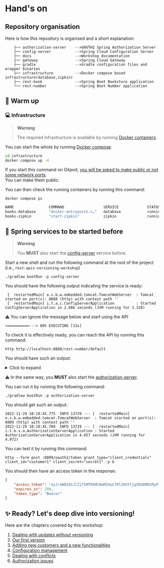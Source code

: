 # Hand's on

## Repository organisation

Here is how this repository is organised and a short explanation:

```jshelllanguage
    ├── authorization-server    -->OAUTH2 Spring Authorization Server
    ├── config-server           -->Spring Cloud Configuration Server
    ├── docs                    -->Workshop documentation
    ├── gateway                 -->Spring Cloud Gateway
    ├── gradle                  -->Gradle configuration files and wrapper binaries
    ├── infrastructure          -->Docker compose based infrastructure(database,zipkin)
    ├── rest-book               -->Spring Boot Bookstore application
    └── rest-number             -->Spring Boot Number application
```

## :running: Warm up

### :computer: Infrastructure

> **Warning**
> 
> The required infrastructure is available by running [Docker containers](https://www.docker.com/resources/what-container/).

You can start the whole by running [Docker compose](https://docs.docker.com/compose/).

```bash
cd infrastructure
docker compose up -d
```

If you start this command on Gitpod, [you will be asked to make public or not some  network ports](https://www.gitpod.io/docs/configure/workspaces/ports).  
You can make them public.

You can then check the running containers by running this command:

```jshelllanguage
docker compose ps
```

```bash
NAME                COMMAND                  SERVICE             STATUS              PORTS
books-database      "docker-entrypoint.s…"   database            running             0.0.0.0:5432->5432/tcp
books-zipkin        "start-zipkin"           zipkin              running (healthy)   9410/tcp, 0.0.0.0:9411->9411/tcp

```

## :information_desk_person: Spring services to be started before

> **Warning**
> 
> You **MUST** also start the [config-server](../config-server) service before.

Start a new shell and run the following command at the root of the project (i.e., ``rest-apis-versioning-workshop``)

```
./gradlew bootRun -p config-server
```

You should have the following output indicating the service is ready:

```
 [  restartedMain] o.s.b.w.embedded.tomcat.TomcatWebServer  : Tomcat started on port(s): 8888 (http) with context path ''
 [  restartedMain] i.t.a.c.ConfigServerApplication          : Started ConfigServerApplication in 2.986 seconds (JVM running for 3.328)
```

:warning: You can ignore the message below and start using the API

```jshelllanguage
<==========---> 80% EXECUTING [13s]
```

To check it is effectively ready, you can reach the API by running this command:

```jshelllanguage
http http://localhost:8888/rest-number/default 
```

You should have such an output:

<details>
<summary>Click to expand</summary>

```json
HTTP/1.1 200
Connection: keep-alive
Content-Type: application/json
Date: Thu, 15 Dec 2022 19:04:45 GMT
Keep-Alive: timeout=60
Transfer-Encoding: chunked

{
"label": null,
"name": "rest-number",
"profiles": [
"default"
],
"propertySources": [
{
"name": "classpath:/config/rest-number.yml",
"source": {
"logging.level.org.springframework.web": "info",
"management.auditevents.enabled": true,
"management.endpoint.health.enabled": true,
"management.endpoint.health.probes.enabled": true,
"management.endpoint.health.show-details": "always",
"management.endpoint.metrics.enabled": true,
"management.endpoint.prometheus.enabled": true,
"management.endpoint.shutdown.enabled": true,
"management.endpoints.enabled-by-default": true,
"management.endpoints.jmx.exposure.include": "*",
"management.endpoints.web.exposure.include": "*",
"management.health.livenessstate.enabled": true,
"management.health.readinessstate.enabled": true,
"management.metrics.distribution.percentiles-histogram.http.server.requests": true,
"management.tracing.sampling.probability": 1.0,
"resilience4j.bulkhead.configs.default.maxConcurrentCalls": 100,
"resilience4j.bulkhead.instances.book-numbers.maxConcurrentCalls": 10,
"resilience4j.thread-pool-bulkhead.configs.default.coreThreadPoolSize": 2,
"resilience4j.thread-pool-bulkhead.configs.default.maxThreadPoolSize": 4,
"resilience4j.thread-pool-bulkhead.configs.default.queueCapacity": 2,
"resilience4j.thread-pool-bulkhead.instances.book-numbers.baseConfig": "default",
"resilience4j.timelimiter.configs.default.cancelRunningFuture": false,
"resilience4j.timelimiter.configs.default.timeoutDuration": "2s",
"resilience4j.timelimiter.instances.book-numbers.baseConfig": "default",
"server.port": 8081,
"spring.application.name": "rest-number",
"spring.cloud.circuitbreaker.resilience4j.enabled": true,
"spring.zipkin.base-url": "http://localhost:9411",
"spring.zipkin.sender.type": "web",
"time.to.sleep": 1000
}
}
],
"state": null,
"version": null
}

```


</details>

:warning: In the same way, you **MUST** also start the [authorization-server](../authorization-server).

You can run it by running the following command:

```jshelllanguage
./gradlew bootRun -p authorization-server
```

You should get such an output:

```jshelllanguage
2022-11-29 10:10:45.775  INFO 13729 --- [  restartedMain] o.s.b.w.embedded.tomcat.TomcatWebServer  : Tomcat started on port(s): 8009 (http) with context path ''
2022-11-29 10:10:45.789  INFO 13729 --- [  restartedMain] i.t.b.s.a.AuthorizationServerApplication : Started AuthorizationServerApplication in 4.657 seconds (JVM running for 4.972)
```

You can test it by running this command:

```jshelllanguage
http --form post :8009/oauth2/token grant_type="client_credentials" client_id="customer1" client_secret="secret1" -p b
```

You should then have an access token in the response:

```json
{
    "access_token": "eyJraWQiOiJlZjY5MTRkMC0wM2UwLTRlZmUtYjg5NS00MzMyOTlkMmE5ODAiLCJhbGciOiJSUzI1NiJ9.eyJzdWIiOiJjdXN0b21lcjEiLCJhdWQiOiJjdXN0b21lcjEiLCJuYmYiOjE2Njk3MTMxNjYsImlzcyI6Imh0dHA6Ly9sb2NhbGhvc3Q6ODAwOSIsImV4cCI6MTY2OTcxMzQ2NiwiaWF0IjoxNjY5NzEzMTY2fQ.E6_tfUxoULlAPUf91OYSyAu3YG0ZLCBIzNgaOq8cH7MKo5ZMTjUmGMycChtRQZPn7BAyseqQy8e8nwwkzcx9aIFOakQvKTg5GSJBwwwNUvpqvc91NhUfXy-KpuzLnDph4YIP5PjnUQwByBU5rsK_ALVQlcY5AePgErlcUszPx0VgZoLBrp46ld520BccAa9Tz20TaNz5wMlqURqrz7bwp-Q65iCVy3TrLaiT4qrdNLsCsxlJA-0HIrlBTU8HBt0Xv0oh-8P6iTFZvH7s1qtwby1fSZ11eGOOA5_SZ7JJ-9oC5L7-bdA0LBSQxDJtEJJOZBG1Ellypj8NWPRPFZt_UA",
    "expires_in": 299,
    "token_type": "Bearer"
}
```
## :sparkles: Ready? Let's deep dive into versioning!

Here are the chapters covered by this workshop:

1. [Dealing with updates without versioning](./01-without_versioning.md)
2. [Our first version](./02-first_version.md)
3. [Adding new customers and a new functionalities](./03-second_version.md)
4. [Configuration management](./04-scm.md)
5. [Dealing with conflicts](./05-conflicts.md)
6. [Authorization issues](./06-authorization.md)
